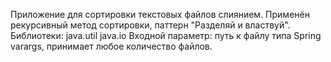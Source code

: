  Приложение для сортировки текстовых файлов слиянием. 
 Применён рекурсивный метод сортировки, паттерн "Разделяй и властвуй".
 Библиотеки: java.util
             java.io
Входной параметр: путь к файлу типа Spring varargs, принимает любое количество файлов. 
